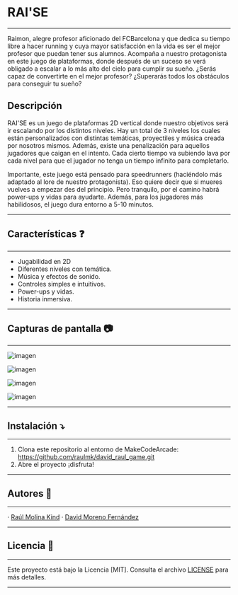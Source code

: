 # RAI'SE
***
Raimon, alegre profesor aficionado del FCBarcelona y que dedica su tiempo libre a hacer running y cuya mayor satisfacción en la vida es ser el mejor profesor que puedan tener sus alumnos. Acompaña a nuestro protagonista en este juego de plataformas, donde después de un suceso se verá obligado a escalar a lo más alto del cielo para cumplir su sueño. ¿Serás capaz de convertirte en el mejor profesor? ¿Superarás todos los obstáculos para conseguir tu sueño?
## Descripción

RAI'SE es un juego de plataformas 2D vertical donde nuestro objetivos será ir escalando por los distintos niveles. Hay un total de 3 niveles los cuales están personalizados con distintas temáticas, proyectiles y música creada por nosotros mismos. Además, existe una penalización para aquellos jugadores que caigan en el intento. Cada cierto tiempo va subiendo lava por cada nivel para que el jugador no tenga un tiempo infinito para completarlo. 

Importante, este juego está pensado para speedrunners (haciéndolo más adaptado al lore de nuestro protagonista). Eso quiere decir que si mueres vuelves a empezar des del principio. Pero tranquilo, por el camino habrá power-ups y vidas para ayudarte. Además, para los jugadores más habilidosos, el juego dura entorno a 5-10 minutos. 
***
## Características ❓
***
- Jugabilidad en 2D
- Diferentes niveles con temática.
- Música y efectos de sonido.
- Controles simples e intuitivos.
- ⁠Power-ups y vidas.
- ⁠Historia inmersiva.
***

## Capturas de pantalla 📷
***
![imagen](https://github.com/raulmk/david_raul_game/assets/72693383/6141bc98-fc99-49d7-bc90-271b8fd3c1ef)

![imagen](https://github.com/raulmk/david_raul_game/assets/72693383/73ff7b7c-7258-4bc0-88be-63e7aaad0fc7)

![imagen](https://github.com/raulmk/david_raul_game/assets/72693383/85e80a33-eeee-4981-a100-27673a0ecd3c)

![imagen](https://github.com/raulmk/david_raul_game/assets/72693383/b2a8e6d0-2c11-40ae-b07f-07b0a959bdc9)
***
## Instalación ⤵️
***
1. Clona este repositorio al entorno de MakeCodeArcade: https://github.com/raulmk/david_raul_game.git
2. Abre el proyecto ¡disfruta!
***
## Autores 👬
***
· [Raúl Molina Kind](https://github.com/raulmk)
· [David Moreno Fernández](https://github.com/DavidMorenoF)
***
## Licencia 📰
***
Este proyecto está bajo la Licencia [MIT]. Consulta el archivo [LICENSE](https://github.com/raulmk/david_raul_game/blob/main/LICENSE) para más detalles.
***
